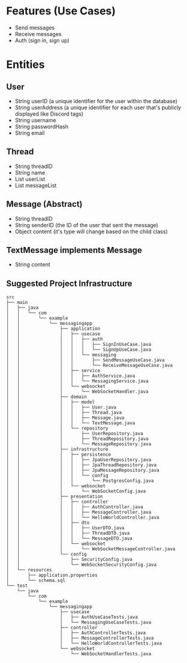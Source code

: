 # Features (Use Cases)
- Send messages
- Receive messages
- Auth (sign in, sign up)

# Entities

## User
- String userID           (a unique identifier for the user within the database)
- String userAddress      (a unique identifier for each user that's publicly displayed like Discord tags)
- String username
- String passwordHash
- String email

## Thread
- String threadID
- String name
- List<User> userList
- List<Message> messageList

## Message (Abstract)
- String threadID
- String senderID         (the ID of the user that sent the message)
- Object content          (it's type will change based on the child class)

## TextMessage implements Message
- String content


## Suggested Project Infrastructure
~~~arduino
src
├── main
│   ├── java
│   │   └── com
│   │       └── example
│   │           └── messagingapp
│   │               ├── application
│   │               │   ├── usecase
│   │               │   │   ├── auth
│   │               │   │   │   ├── SignInUseCase.java
│   │               │   │   │   └── SignUpUseCase.java
│   │               │   │   └── messaging
│   │               │   │       ├── SendMessageUseCase.java
│   │               │   │       └── ReceiveMessageUseCase.java
│   │               │   ├── service
│   │               │   │   ├── AuthService.java
│   │               │   │   └── MessagingService.java
│   │               │   └── websocket
│   │               │       └── WebSocketHandler.java
│   │               ├── domain
│   │               │   ├── model
│   │               │   │   ├── User.java
│   │               │   │   ├── Thread.java
│   │               │   │   ├── Message.java
│   │               │   │   └── TextMessage.java
│   │               │   └── repository
│   │               │       ├── UserRepository.java
│   │               │       ├── ThreadRepository.java
│   │               │       └── MessageRepository.java
│   │               ├── infrastructure
│   │               │   ├── persistence
│   │               │   │   ├── JpaUserRepository.java
│   │               │   │   ├── JpaThreadRepository.java
│   │               │   │   ├── JpaMessageRepository.java
│   │               │   │   └── config
│   │               │   │       └── PostgresConfig.java
│   │               │   └── websocket
│   │               │       └── WebSocketConfig.java
│   │               ├── presentation
│   │               │   ├── controller
│   │               │   │   ├── AuthController.java
│   │               │   │   ├── MessageController.java
│   │               │   │   └── HelloWorldController.java
│   │               │   ├── dto
│   │               │   │   ├── UserDTO.java
│   │               │   │   ├── ThreadDTO.java
│   │               │   │   └── MessageDTO.java
│   │               │   └── websocket
│   │               │       └── WebSocketMessageController.java
│   │               └── config
│   │                   ├── SecurityConfig.java
│   │                   └── WebSocketSecurityConfig.java
│   └── resources
│       ├── application.properties
│       └── schema.sql
└── test
    └── java
        └── com
            └── example
                └── messagingapp
                    ├── usecase
                    │   ├── AuthUseCaseTests.java
                    │   └── MessagingUseCaseTests.java
                    ├── controller
                    │   ├── AuthControllerTests.java
                    │   ├── MessageControllerTests.java
                    │   └── HelloWorldControllerTests.java
                    └── websocket
                        └── WebSocketHandlerTests.java

~~~